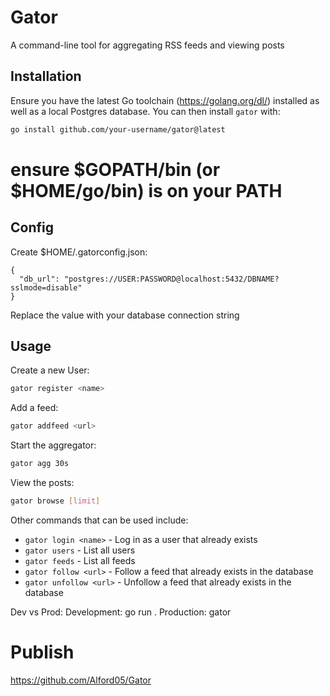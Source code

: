 # Gator

 A command-line tool for aggregating RSS feeds and viewing posts 

 ## Installation

 Ensure you have the latest Go toolchain (https://golang.org/dl/) installed 
 as well as a local Postgres database. You can then install `gator` with:

```bash
go install github.com/your-username/gator@latest
```
# ensure $GOPATH/bin (or $HOME/go/bin) is on your PATH

## Config

Create $HOME/.gatorconfig.json:

```
{
  "db_url": "postgres://USER:PASSWORD@localhost:5432/DBNAME?sslmode=disable"
}
```

Replace the value with your database connection string

## Usage

Create a new User:
```bash
gator register <name>
```

Add a feed:
```bash
gator addfeed <url>
```

Start the aggregator:
```bash
gator agg 30s
```

View the posts:
```bash
gator browse [limit]
```

Other commands that can be used include:
- `gator login <name>` - Log in as a user that already exists
- `gator users` - List all users
- `gator feeds` - List all feeds
- `gator follow <url>` - Follow a feed that already exists in the database
- `gator unfollow <url>` - Unfollow a feed that already exists in the database

Dev vs Prod:
Development: go run .
Production: gator

# Publish 
https://github.com/Alford05/Gator
